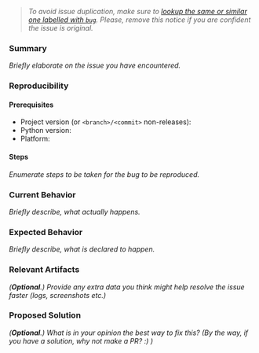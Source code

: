 [//]: # (Inspired by https://gitlab.com/gitlab-org/gitlab-ce/blob/9e1d8542533bf09623d790413ff2872921efda7e/.gitlab/issue_templates/Bug.md)

> *To avoid issue duplication, make sure to [lookup the same or similar one labelled with `bug`](https://github.com/webyneter/python_humble_utils/issues?q=label%3bug). 
Please, remove this notice if you are confident the issue is original.*

### Summary

*Briefly elaborate on the issue you have encountered.*


### Reproducibility

#### Prerequisites

* Project version (or `<branch>/<commit>` non-releases): 
* Python version: 
* Platform: 

#### Steps

*Enumerate steps to be taken for the bug to be reproduced.*


### Current Behavior

*Briefly describe, what actually happens.*


### Expected Behavior

*Briefly describe, what is declared to happen.*


### Relevant Artifacts

*(**Optional**.) Provide any extra data you think might help resolve the issue faster (logs, screenshots etc.)*


### Proposed Solution

*(**Optional**.) What is in your opinion the best way to fix this? (By the way, if you have a solution, why not make a PR? :) )*
